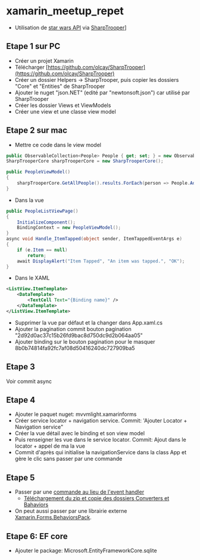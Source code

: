 # xamarin_meetup_repet

- Utilisation de [star wars API](https://www.swapi.co/) via [SharpTrooper](https://github.com/olcay/SharpTrooper)]

## Etape 1 sur PC

- Créer un projet Xamarin
- Télécharger [https://github.com/olcay/SharpTrooper](https://github.com/olcay/SharpTrooper)
- Créer un dossier Helpers -> SharpTrooper, puis copier les dossiers "Core" et "Entities" de SharpTrooper
- Ajouter le nuget "json.NET" (edité par "newtonsoft.json") car utilisé par SharpTrooper
- Créer les dossier Views et ViewModels
- Créer une view et une classe view model

## Etape 2 sur mac

- Mettre ce code dans le view model

```c#
public ObservableCollection<People> People { get; set; } = new ObservableCollection<People>();
SharpTrooperCore sharpTrooperCore = new SharpTrooperCore();

public PeopleViewModel()
{
	sharpTrooperCore.GetAllPeople().results.ForEach(person => People.Add(person));
}
```

- Dans la vue

```c#
public PeopleListViewPage()
{
	InitializeComponent();
	BindingContext = new PeopleViewModel();
}
async void Handle_ItemTapped(object sender, ItemTappedEventArgs e)
{
	if (e.Item == null)
		return;
    await DisplayAlert("Item Tapped", "An item was tapped.", "OK");
}
```

- Dans le XAML

```xml
<ListView.ItemTemplate>
    <DataTemplate>
        <TextCell Text="{Binding name}" />
    </DataTemplate>
</ListView.ItemTemplate>
```

- Supprimer la vue par défaut et la changer dans App.xaml.cs
- Ajouter la pagination commit bouton pagination "2d92d0ac37c15b26fd9bac8d750dc9d2b064aa05"
- Ajouter binding sur le bouton pagination pour le masquer 8b0b74814fa92fc7af08d50416240dc727909ba5

## Etape 3

Voir commit async

## Etape 4

- Ajouter le paquet nuget: mvvmlight.xamarinforms
- Créer service locator + navigation service. Commit: 'Ajouter Locator + Navigation service"
- Créer la vue détail avec le binding et son view model
- Puis renseigner les vue dans le service locator. Commit: Ajout dans le locator + appel de ma la vue
- Commit d'après qui initialise la navigationService dans la class App et gère le clic sans passer par une commande

## Etape 5

- Passer par une [commande au lieu de l'event handler](https://docs.microsoft.com/fr-fr/xamarin/xamarin-forms/app-fundamentals/behaviors/reusable/event-to-command-behavior)
  - [Téléchargement du zip et copie des dossiers Converters et Bahaviors](https://developer.xamarin.com/samples/xamarin-forms/behaviors/eventtocommandbehavior/)
- On peut aussi passer par une librairie externe [Xamarin.Forms.BehaviorsPack](https://github.com/nuitsjp/Xamarin.Forms.BehaviorsPack).

## Etape 6: EF core

- Ajouter le package: Microsoft.EntityFrameworkCore.sqlite
